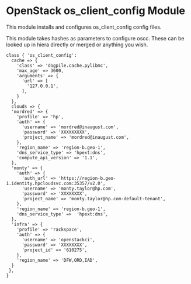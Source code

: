 # OpenStack os_client_config Module

This module installs and configures os_client_config config files.

This module takes hashes as parameters to configure oscc. These can be looked up in hiera directly or merged or anything you wish.


```puppet
class { 'os_client_config':
  cache => {
    'class' => 'dogpile.cache.pylibmc',
    'max_age' => 3600,
    'arguments' => {
      'url' => [
        '127.0.0.1',
      ],
    }
  },
  clouds => {
  'mordred' => {
    'profile' => 'hp',
    'auth' => {
      'username' => 'mordred@inaugust.com',
      'password' => 'XXXXXXXXX',
      'project_name' => 'mordred@inaugust.com',
    },
    'region_name' => 'region-b.geo-1',
    'dns_service_type' => 'hpext:dns',
    'compute_api_version' => '1.1',
  },
  'monty' => {
    'auth' => {
      'auth_url' => 'https://region-b.geo-1.identity.hpcloudsvc.com:35357/v2.0',
      'username' => 'monty.taylor@hp.com',
      'password' => 'XXXXXXXX',
      'project_name' => 'monty.taylor@hp.com-default-tenant',
    },
    'region_name' => 'region-b.geo-1',
    'dns_service_type' =>  'hpext:dns',
  },
  'infra' => {
    'profile' => 'rackspace',
    'auth' => {
      'username' => 'openstackci',
      'password' => 'XXXXXXXX',
      'project_id' => '610275',
    },
    'region_name' => 'DFW,ORD,IAD',
  }
 },
}
```
